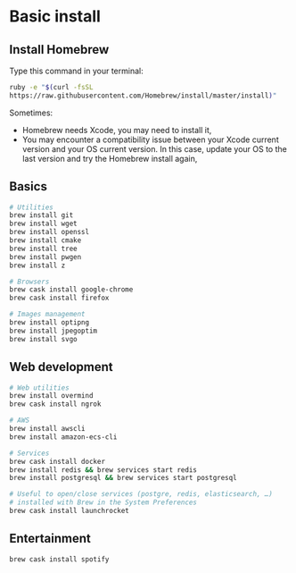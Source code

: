 # Basic install

## Install Homebrew

Type this command in your terminal:
```sh
ruby -e "$(curl -fsSL
https://raw.githubusercontent.com/Homebrew/install/master/install)"
```

Sometimes:
- Homebrew needs Xcode, you may need to install it,
- You may encounter a compatibility issue between your Xcode current version and
  your OS current version. In this case, update your OS to the last version and
  try the Homebrew install again,

## Basics

```sh
# Utilities
brew install git
brew install wget
brew install openssl
brew install cmake
brew install tree
brew install pwgen
brew install z

# Browsers
brew cask install google-chrome
brew cask install firefox

# Images management
brew install optipng
brew install jpegoptim
brew install svgo
```

## Web development

```sh
# Web utilities
brew install overmind
brew cask install ngrok

# AWS
brew install awscli
brew install amazon-ecs-cli

# Services
brew cask install docker
brew install redis && brew services start redis
brew install postgresql && brew services start postgresql

# Useful to open/close services (postgre, redis, elasticsearch, …)
# installed with Brew in the System Preferences
brew cask install launchrocket
```

## Entertainment

```sh
brew cask install spotify
```
